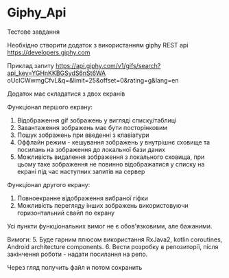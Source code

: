 # Giphy_Api

Тестове завдання

Необхідно створити додаток з використанням giphy REST api
https://developers.giphy.com 

Приклад запиту
https://api.giphy.com/v1/gifs/search?api_key=YGHnKKBGSydS6nSt6WA
oUcICWwmgCfvL&amp;q=&amp;limit=25&amp;offset=0&amp;rating=g&amp;lang=en

Додаток має складатися з двох екранів

Функціонал першого екрану:
1. Відображення gif зображень у вигляді списку/таблиці
2. Завантаження зображень має бути посторінковим
3. Пошук зображень при введенні з клавіатури
4. Оффлайн режим - кешування зображень у внутрішнє сховище та посилань
на зображення до локальної бази даних
5. Можливість видалення зображення з локального сховища, при цьому таке
зображення не повинно відображатися у списку на екрані під час наступних
запитів на сервер

Функціонал другого екрану:
1. Повноекранне відображення вибраної гіфки
2. Можливість перегляду інших зображень використовуючи горизонтальний свайп
по екрану

Усі пункти функціональних вимог не є обов'язковими, але бажаними.

Вимоги:
5. Буде гарним плюсом використання RxJava2, kotlin coroutines, Android
architecture components.
6. Вести розробку в репозиторії, після закінчення роботи - надати посилання на
репо.


Через гляд получить файл и потом сохранить
